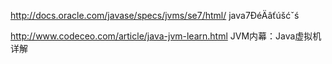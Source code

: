 

http://docs.oracle.com/javase/specs/jvms/se7/html/ java7ĐéÄâťúšćˇś

http://www.codeceo.com/article/java-jvm-learn.html JVM内幕：Java虚拟机详解

